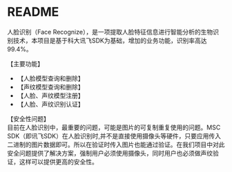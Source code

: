 # README

人脸识别（Face Recognize），是一项提取人脸特征信息进行智能分析的生物识别技术，本项目是基于科大讯飞SDK为基础，增加的业务功能，识别率高达99.4%。

【主要功能】<br/>
- 【人脸模型查询和删除】
- 【声纹模型查询和删除】
- 【人脸、声纹模型注册】
- 【人脸、声纹识别认证】

【安全性问题】<br>
目前在人脸识别中，最重要的问题，可能是图片的可复制重复使用的问题。MSC  SDK（即讯飞SDK）在人脸识别时,并不是直接使用摄像头等硬件，只要应用传入二进制的图片数据即可。所以在验证时传入图片也能通过验证。在我们项目中对此安全问题提供了解决方案，强制用户必须使用摄像头，同时用户也必须做声纹验证，这样可以提供更高的安全性。
